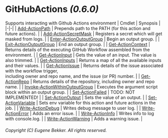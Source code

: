
# GitHubActions _(0.6.0)_
Supports interacting with Github Actions environment
| Cmdlet | Synopsis |
|-|-|
| [Add-ActionPath](Add-ActionPath.md) | Prepends path to the PATH (for this action and future actions). |
| [Add-ActionSecretMask](Add-ActionSecretMask.md) | Registers a secret which will get masked from logs. |
| [Enter-ActionOutputGroup](Enter-ActionOutputGroup.md) | Begin an output group. |
| [Exit-ActionOutputGroup](Exit-ActionOutputGroup.md) | End an output group. |
| [Get-ActionContext](Get-ActionContext.md) | Returns details of the executing GitHub Workflow assembled from the environment. |
| [Get-ActionInput](Get-ActionInput.md) | Gets the value of an input.  The value is also trimmed. |
| [Get-ActionInputs](Get-ActionInputs.md) | Returns a map of all the available inputs and their values. |
| [Get-ActionIssue](Get-ActionIssue.md) | Returns details of the issue associated with the workflow trigger,<br/>including owner and repo name, and the issue (or PR) number. |
| [Get-ActionRepo](Get-ActionRepo.md) | Returns details of the repository, including owner and repo name. |
| [Invoke-ActionWithinOutputGroup](Invoke-ActionWithinOutputGroup.md) | Executes the argument script block within an output group. |
| [Set-ActionFailed](Set-ActionFailed.md) | TODO:  NOT IMPLEMENTED! |
| [Set-ActionOutput](Set-ActionOutput.md) | Sets the value of an output. |
| [Set-ActionVariable](Set-ActionVariable.md) | Sets env variable for this action and future actions in the job. |
| [Write-ActionDebug](Write-ActionDebug.md) | Writes debug message to user log. |
| [Write-ActionError](Write-ActionError.md) | Adds an error issue. |
| [Write-ActionInfo](Write-ActionInfo.md) | Writes info to log with console.log. |
| [Write-ActionWarning](Write-ActionWarning.md) | Adds a warning issue. |
###### Copyright (C) Eugene Bekker.  All rights reserved.

